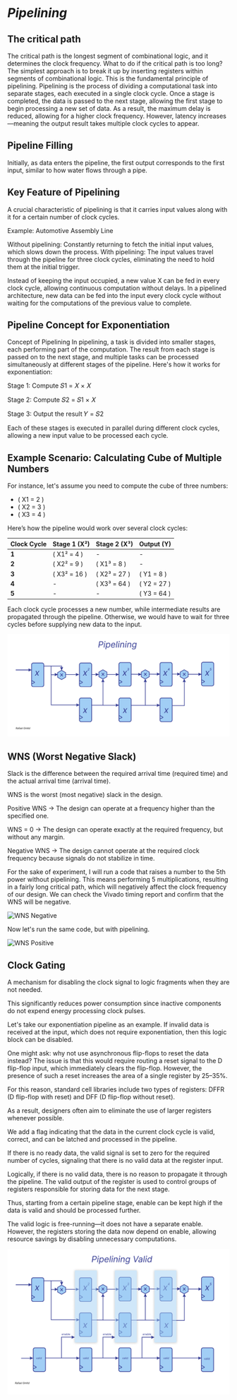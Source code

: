 # *Pipelining*

## The critical path

The critical path is the longest segment of combinational logic, and it determines the clock frequency.
What to do if the critical path is too long?
The simplest approach is to break it up by inserting registers within segments of combinational logic. This is the fundamental principle of pipelining.
Pipelining is the process of dividing a computational task into separate stages, each executed in a single clock cycle. Once a stage is completed, the data is passed to the next stage, allowing the first stage to begin processing a new set of data.
As a result, the maximum delay is reduced, allowing for a higher clock frequency.
However, latency increases—meaning the output result takes multiple clock cycles to appear.

## Pipeline Filling

Initially, as data enters the pipeline, the first output corresponds to the first input, similar to how water flows through a pipe.

## Key Feature of Pipelining

A crucial characteristic of pipelining is that it carries input values along with it for a certain number of clock cycles.

Example: Automotive Assembly Line

Without pipelining: Constantly returning to fetch the initial input values, which slows down the process.
With pipelining: The input values travel through the pipeline for three clock cycles, eliminating the need to hold them at the initial trigger.

Instead of keeping the input occupied, a new value X can be fed in every clock cycle, allowing continuous computation without delays.
In a pipelined architecture, new data can be fed into the input every clock cycle without waiting for the computations of the previous value to complete.

## Pipeline Concept for Exponentiation

Concept of Pipelining
In pipelining, a task is divided into smaller stages, each performing part of the computation. The result from each stage is passed on to the next stage, and multiple tasks can be processed simultaneously at different stages of the pipeline. Here's how it works for exponentiation:

Stage 1: Compute 
𝑆1 = 𝑋 × 𝑋

Stage 2: Compute 
𝑆2 = 𝑆1 × 𝑋

Stage 3: Output the result 
𝑌 = 𝑆2

Each of these stages is executed in parallel during different clock cycles, allowing a new input value to be processed each cycle.

## Example Scenario: Calculating Cube of Multiple Numbers

For instance, let's assume you need to compute the cube of three numbers:

- \( X1 = 2 \)
- \( X2 = 3 \)
- \( X3 = 4 \)

Here’s how the pipeline would work over several clock cycles:

| Clock Cycle | Stage 1 (X²)  | Stage 2 (X³) | Output (Y) |
|-------------|---------------|--------------|------------|
| **1**       | \( X1² = 4 \)  | -            | -          |
| **2**       | \( X2² = 9 \)  | \( X1³ = 8 \) | -          |
| **3**       | \( X3² = 16 \) | \( X2³ = 27 \) | \( Y1 = 8 \) |
| **4**       | -               | \( X3³ = 64 \) | \( Y2 = 27 \) |
| **5**       | -               | -            | \( Y3 = 64 \) |

Each clock cycle processes a new number, while intermediate results are propagated through the pipeline.
Otherwise, we would have to wait for three cycles before supplying new data to the input.

![Pipelining](Pipelining.jpg)

## WNS (Worst Negative Slack)

Slack is the difference between the required arrival time (required time) and the actual arrival time (arrival time).

WNS is the worst (most negative) slack in the design.

Positive WNS → The design can operate at a frequency higher than the specified one.

WNS = 0 → The design can operate exactly at the required frequency, but without any margin.

Negative WNS → The design cannot operate at the required clock frequency because signals do not stabilize in time.

For the sake of experiment, I will run a code that raises a number to the 5th power without pipelining. This means performing 5 multiplications, resulting in a fairly long critical path, which will negatively affect the clock frequency of our design. We can check the Vivado timing report and confirm that the WNS will be negative.

![WNS Negative](WNS_neg.png)

Now let's run the same code, but with pipelining.

![WNS Positive](WNS_pos.png)

## Clock Gating

A mechanism for disabling the clock signal to logic fragments when they are not needed.

This significantly reduces power consumption since inactive components do not expend energy processing clock pulses.

Let's take our exponentiation pipeline as an example. If invalid data is received at the input, which does not require exponentiation, then this logic block can be disabled.

One might ask: why not use asynchronous flip-flops to reset the data instead? The issue is that this would require routing a reset signal to the D flip-flop input, which immediately clears the flip-flop. However, the presence of such a reset increases the area of a single register by 25–35%.

For this reason, standard cell libraries include two types of registers: DFFR (D flip-flop with reset) and DFF (D flip-flop without reset).

As a result, designers often aim to eliminate the use of larger registers whenever possible.

We add a flag indicating that the data in the current clock cycle is valid, correct, and can be latched and processed in the pipeline.

If there is no ready data, the valid signal is set to zero for the required number of cycles, signaling that there is no valid data at the register input.

Logically, if there is no valid data, there is no reason to propagate it through the pipeline. The valid output of the register is used to control groups of registers responsible for storing data for the next stage.

Thus, starting from a certain pipeline stage, enable can be kept high if the data is valid and should be processed further.

The valid logic is free-running—it does not have a separate enable. However, the registers storing the data now depend on enable, allowing resource savings by disabling unnecessary computations.

![Pipelining Valid](PipeliningValid.jpg)


